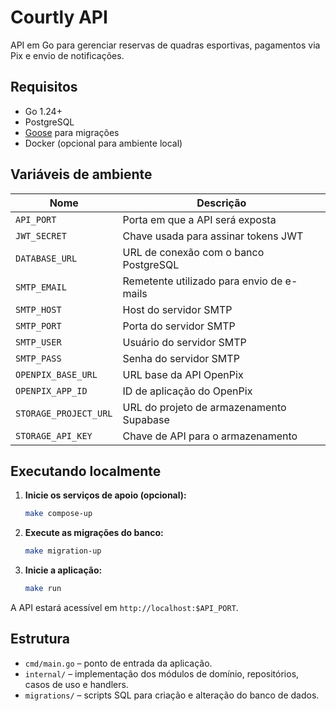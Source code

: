 # Courtly API

API em Go para gerenciar reservas de quadras esportivas, pagamentos via Pix e envio de notificações.

## Requisitos

- Go 1.24+
- PostgreSQL
- [Goose](https://github.com/pressly/goose) para migrações
- Docker (opcional para ambiente local)

## Variáveis de ambiente

| Nome | Descrição |
| --- | --- |
| `API_PORT` | Porta em que a API será exposta |
| `JWT_SECRET` | Chave usada para assinar tokens JWT |
| `DATABASE_URL` | URL de conexão com o banco PostgreSQL |
| `SMTP_EMAIL` | Remetente utilizado para envio de e-mails |
| `SMTP_HOST` | Host do servidor SMTP |
| `SMTP_PORT` | Porta do servidor SMTP |
| `SMTP_USER` | Usuário do servidor SMTP |
| `SMTP_PASS` | Senha do servidor SMTP |
| `OPENPIX_BASE_URL` | URL base da API OpenPix |
| `OPENPIX_APP_ID` | ID de aplicação do OpenPix |
| `STORAGE_PROJECT_URL` | URL do projeto de armazenamento Supabase |
| `STORAGE_API_KEY` | Chave de API para o armazenamento |

## Executando localmente

1. **Inicie os serviços de apoio (opcional):**

   ```bash
   make compose-up
   ```

2. **Execute as migrações do banco:**

   ```bash
   make migration-up
   ```

3. **Inicie a aplicação:**

   ```bash
   make run
   ```

A API estará acessível em `http://localhost:$API_PORT`.

## Estrutura

- `cmd/main.go` – ponto de entrada da aplicação.
- `internal/` – implementação dos módulos de domínio, repositórios, casos de uso e handlers.
- `migrations/` – scripts SQL para criação e alteração do banco de dados.

